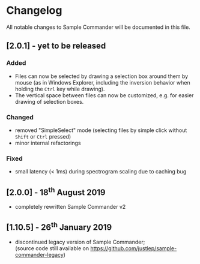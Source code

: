 # Changelog
All notable changes to Sample Commander will be documented in this file.

## [2.0.1] - yet to be released

### Added
* Files can now be selected by drawing a selection box around them by mouse (as in Windows Explorer, including the inversion behavior when holding the `Ctrl` key while drawing).
* The vertical space between files can now be customized, e.g. for easier drawing of selection boxes. 

### Changed
* removed "SimpleSelect" mode (selecting files by simple click without `Shift` or `Ctrl` pressed)
* minor internal refactorings

### Fixed
* small latency (< 1ms) during spectrogram scaling due to caching bug  

## [2.0.0] - 18<sup>th</sup> August 2019

* completely rewritten Sample Commander v2

## [1.10.5] - 26<sup>th</sup> January 2019

* discontinued legacy version of Sample Commander;  
  (source code still available on https://github.com/justlep/sample-commander-legacy)
